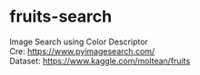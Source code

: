 # fruits-search
Image Search using Color Descriptor
<br/> Cre: https://www.pyimagesearch.com/
<br/> Dataset: https://www.kaggle.com/moltean/fruits
